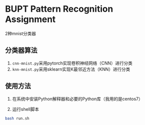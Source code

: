 # BUPT Pattern Recognition Assignment

2种mnist分类器

## 分类器算法

1. `cnn-mnist.py`采用pytorch实现卷积神经网络（CNN）进行分类
2. `knn-mnist.py`采用sklearn实现K最邻近方法（KNN）进行分类

## 使用方法

1. 在系统中安装Python解释器和必要的Python库（我用的是centos7）

2. 运行shell脚本

```bash
bash run.sh
```